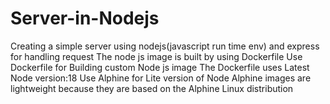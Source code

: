 # Server-in-Nodejs
Creating a simple server using nodejs(javascript run time env) and express for handling request The node js image is built by using Dockerfile Use Dockerfile for Building custom Node js image The Dockerfile uses Latest Node version:18 Use Alphine for Lite version of Node Alphine images are lightweight because they are based on the Alphine Linux distribution
